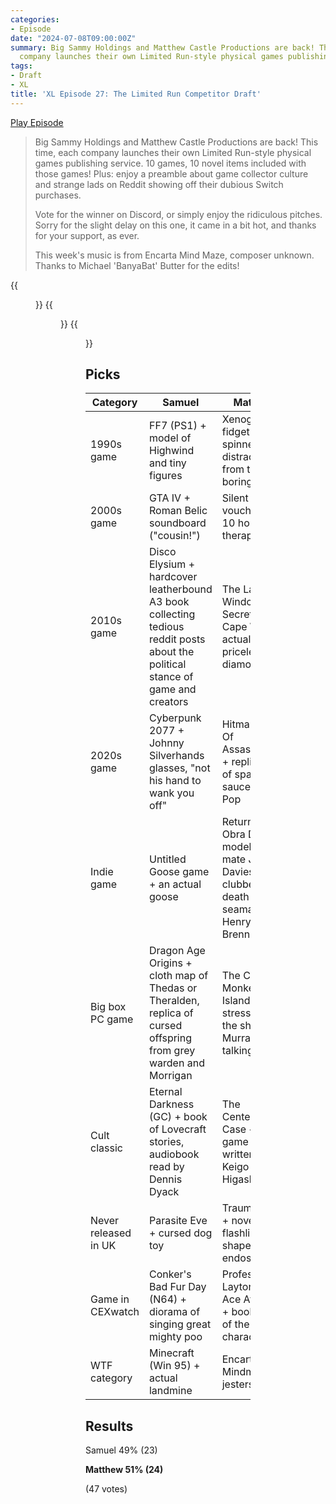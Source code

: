 ```yaml
---
categories:
- Episode
date: "2024-07-08T09:00:00Z"
summary: Big Sammy Holdings and Matthew Castle Productions are back! This time, each
  company launches their own Limited Run-style physical games publishing service.
tags:
- Draft
- XL
title: 'XL Episode 27: The Limited Run Competitor Draft'
---
```


[Play Episode](https://www.patreon.com/posts/xl-episode-27-107767518)
> Big Sammy Holdings and Matthew Castle Productions are back! This time, each company launches their own Limited Run-style physical games publishing service. 10 games, 10 novel items included with those games! Plus: enjoy a preamble about game collector culture and strange lads on Reddit showing off their dubious Switch purchases.
>
> Vote for the winner on Discord, or simply enjoy the ridiculous pitches. Sorry for the slight delay on this one, it came in a bit hot, and thanks for your support, as ever.
>
> This week's music is from Encarta Mind Maze, composer unknown. Thanks to Michael 'BanyaBat' Butter for the edits!

{{<figure 
    src="/assets/images/limited-run-1.jpeg" 
    alt="Limited Run" >}}
{{<figure 
    src="/assets/images/limited-run-2.jpeg" 
    alt="Limited Run" >}}
{{<figure 
    src="/assets/images/limited-run-3.jpeg" 
    alt="Limited Run" >}}


## Picks

| Category         | Samuel                             | Matthew                   |
|------------------|--------------------|-------------------|
|1990s game|FF7 (PS1) + model of Highwind and tiny figures|Xenogears + fidget spinners to distract you from the boring bits|
|2000s game|GTA IV + Roman Belic soundboard ("cousin!")|Silent Hill 2 + voucher for 10 hours of therapy|
|2010s game|Disco Elysium + hardcover leatherbound A3 book collecting tedious reddit posts about the political stance of game and creators|The Last Window Secret of Cape West + actual priceless diamond|
|2020s game|Cyberpunk 2077 + Johnny Silverhands glasses, "not his hand to wank you off"|Hitman World Of Assassination + replica tin of spaghetti sauce and Dr Pop|
|Indie game|Untitled Goose game + an actual goose|Return of the Obra Dinn + a model of 4th mate John Davies being clubbed to death by seaman Henry Brennan|
|Big box PC game|Dragon Age Origins + cloth map of Thedas or Theralden, replica of cursed offspring from grey warden and Morrigan|The Curse of Monkey Island + stress ball in the shape of Murray the talking skull|
|Cult classic|Eternal Darkness (GC) + book of Lovecraft stories, audiobook read by Dennis Dyack|The Centennial Case + in-game book written by Keigo Higashino|
|Never released in UK|Parasite Eve + cursed dog toy|Trauma Team + novelty flashlight shaped like endoscope|
|Game in CEXwatch|Conker's Bad Fur Day (N64) + diorama of singing great mighty poo|Professor Layton vs Ace Attorney + bookends of the characters|
|WTF category|Minecraft (Win 95) + actual landmine|Encarta Mindmaze + jesters hat|

## Results

Samuel 49% (23)

**Matthew 51% (24)**

(47 votes)

